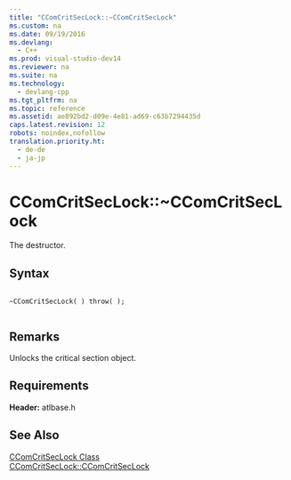 ```yaml
---
title: "CComCritSecLock::~CComCritSecLock"
ms.custom: na
ms.date: 09/19/2016
ms.devlang: 
  - C++
ms.prod: visual-studio-dev14
ms.reviewer: na
ms.suite: na
ms.technology: 
  - devlang-cpp
ms.tgt_pltfrm: na
ms.topic: reference
ms.assetid: ae892bd2-d09e-4e81-ad69-c63b7294435d
caps.latest.revision: 12
robots: noindex,nofollow
translation.priority.ht: 
  - de-de
  - ja-jp
---
```

# CComCritSecLock::~CComCritSecLock
The destructor.  
  
## Syntax  
  
```  
  
~CComCritSecLock( ) throw( );  
  
```  
  
## Remarks  
 Unlocks the critical section object.  
  
## Requirements  
 **Header:** atlbase.h  
  
## See Also  
 [CComCritSecLock Class](../vs140/CComCritSecLock-Class.md)   
 [CComCritSecLock::CComCritSecLock](../vs140/CComCritSecLock--CComCritSecLock.md)